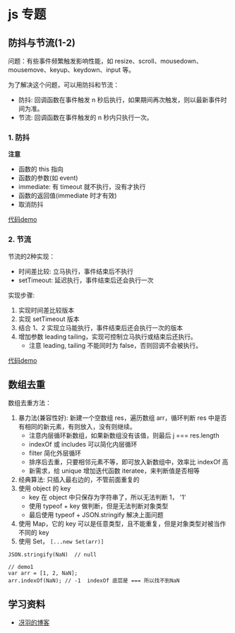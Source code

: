 # js 专题

## 防抖与节流(1-2)

问题：有些事件频繁触发影响性能，如 resize、scroll、mousedown、mousemove、keyup、keydown、input 等。

为了解决这个问题，可以用防抖和节流：
- 防抖: 回调函数在事件触发 n 秒后执行，如果期间再次触发，则以最新事件时间为准。
- 节流: 回调函数在事件触发的 n 秒内只执行一次。

### 1. 防抖

**注意**

- 函数的 this 指向
- 函数的参数(如 event)
- immediate: 有 timeout 就不执行，没有才执行
- 函数的返回值(immediate 时才有效)
- 取消防抖

[代码demo](./1.防抖)

### 2. 节流

节流的2种实现：
- 时间差比较: 立马执行，事件结束后不执行
- setTimeout: 延迟执行，事件结束后还会执行一次

实现步骤:
1. 实现时间差比较版本
2. 实现 setTimeout 版本
3. 结合 1、2 实现立马能执行，事件结束后还会执行一次的版本
4. 增加参数 leading tailing，实现可控制立马执行或结束后还执行。
    - 注意 leading, tailing 不能同时为 false，否则回调不会被执行。

[代码demo](./2.节流)

## 数组去重

数组去重方法：

1. 暴力法(兼容性好): 新建一个空数组 res，遍历数组 arr，循环判断 res 中是否有相同的新元素，有则放入，没有则继续。
    - 注意内层循环新数组，如果新数组没有该值，则最后 j === res.length
    - indexOf 或 includes 可以简化内层循环
    - filter 简化外层循环
    - 排序后去重，只要相邻元素不等，即可放入新数组中，效率比 indexOf 高
    - 新需求，给 unique 增加迭代函数 iteratee，来判断值是否相等    
2. 经典算法: 只插入最右边的，不管前面重复的 
3. 使用 object 的 key
    - key 在 object 中只保存为字符串了，所以无法判断 1， '1'
    - 使用 typeof + key 做判断，但是无法判断对象类型
    - 最后使用 typeof + JSON.stringify 解决上面问题
4. 使用 Map，它的 key 可以是任意类型，且不能重复，但是对象类型对被当作不同的 key    
5. 使用 Set， `[...new Set(arr)]`

```
JSON.stringify(NaN)  // null

// demo1
var arr = [1, 2, NaN];
arr.indexOf(NaN); // -1  indexOf 底层是 === 所以找不到NaN
```

## 学习资料

- [冴羽的博客](https://github.com/mqyqingfeng/Blog)


